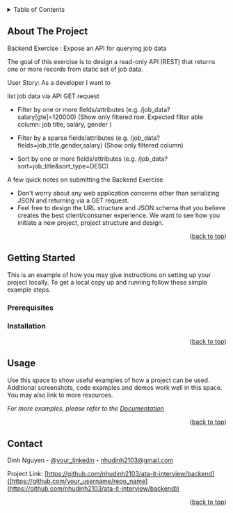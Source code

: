 

<!-- TABLE OF CONTENTS -->
<details>
  <summary>Table of Contents</summary>
  <ol>
    <li>
      <a href="#about-the-project">About The Project</a>
      <ul>
        <li><a href="#built-with">Built With</a></li>
      </ul>
    </li>
    <li>
      <a href="#getting-started">Getting Started</a>
      <ul>
        <li><a href="#prerequisites">Prerequisites</a></li>
        <li><a href="#installation">Installation</a></li>
      </ul>
    </li>
    <li><a href="#usage">Usage</a></li>
    <li><a href="#contact">Contact</a></li>
  </ol>
</details>



<!-- ABOUT THE PROJECT -->
## About The Project

Backend Exercise : Expose an API for querying job data

The goal of this exercise is to design a read-only API (REST) that returns one or more records from static set of job data.

User Story: As a developer I want to

list job data via API GET request

- Filter by one or more fields/attributes (e.g. /job_data?salary[gte]=120000) (Show only filtered row. Expected filter able column: job title, salary, gender )
  
- Filter by a sparse fields/attributes (e.g. /job_data?fields=job_title,gender,salary) (Show only filtered column)
  
- Sort by one or more fields/attributes (e.g. /job_data?sort=job_title&sort_type=DESC)

A few quick notes on submitting the Backend Exercise

- Don't worry about any web application concerns other than serializing JSON and returning via a GET request.
- Feel free to design the URL structure and JSON schema that you believe creates the best client/consumer experience. We want to see how you initiate a new project, project structure and design.

<p align="right">(<a href="#readme-top">back to top</a>)</p>


<!-- GETTING STARTED -->
## Getting Started

This is an example of how you may give instructions on setting up your project locally.
To get a local copy up and running follow these simple example steps.

### Prerequisites

### Installation

<p align="right">(<a href="#readme-top">back to top</a>)</p>



<!-- USAGE EXAMPLES -->
## Usage

Use this space to show useful examples of how a project can be used. Additional screenshots, code examples and demos work well in this space. You may also link to more resources.

_For more examples, please refer to the [Documentation](https://example.com)_

<p align="right">(<a href="#readme-top">back to top</a>)</p>


<!-- CONTACT -->
## Contact

Dinh Nguyen - [@your_linkedin](https://www.linkedin.com/in/dinh-nguyen-398529115/) - nhudinh2103@gmail.com

Project Link: [https://github.com/nhudinh2103/ata-it-interview/backend]([https://github.com/your_username/repo_name](https://github.com/nhudinh2103/ata-it-interview/backend))

<p align="right">(<a href="#readme-top">back to top</a>)</p>


